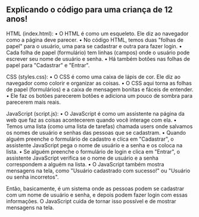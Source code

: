 ## Explicando o código para uma criança de 12 anos!

HTML (index.html):
•	O HTML é como um esqueleto. Ele diz ao navegador como a página deve parecer.
•	No código HTML, temos duas "folhas de papel" para o usuário, uma para se cadastrar e outra para fazer login.
•	Cada folha de papel (formulário) tem linhas (campos) onde o usuário pode escrever seu nome de usuário e senha.
•	Há também botões nas folhas de papel para "Cadastrar" e "Entrar".

CSS (styles.css):
•	O CSS é como uma caixa de lápis de cor. Ele diz ao navegador como colorir e organizar as coisas.
•	O CSS aqui torna as folhas de papel (formulários) e a caixa de mensagem bonitas e fáceis de entender.
•	Ele faz os botões parecerem botões e adiciona um pouco de sombra para parecerem mais reais.

JavaScript (script.js):
•	O JavaScript é como um assistente na página da web que faz as coisas acontecerem quando você interage com ela.
•	Temos uma lista (como uma lista de tarefas) chamada users onde salvamos os nomes de usuário e senhas das pessoas que se cadastram.
•	Quando alguém preenche o formulário de cadastro e clica em "Cadastrar", o assistente JavaScript pega o nome de usuário e a senha e os coloca na lista.
•	Se alguém preenche o formulário de login e clica em "Entrar", o assistente JavaScript verifica se o nome de usuário e a senha correspondem a alguém na lista.
•	O JavaScript também mostra mensagens na tela, como "Usuário cadastrado com sucesso!" ou "Usuário ou senha incorretos".

Então, basicamente, é um sistema onde as pessoas podem se cadastrar com um nome de usuário e senha, e depois podem fazer login com essas informações. O JavaScript cuida de tornar isso possível e de mostrar mensagens na tela.

